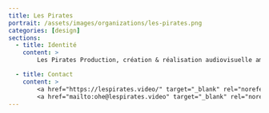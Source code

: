 ```yaml
---
title: Les Pirates
portrait: /assets/images/organizations/les-pirates.png
categories: [design]
sections:
  - title: Identité
    content: >
        Les Pirates Production, création & réalisation audiovisuelle amarré à Bordeaux, accompagnées d’une touche de <strike>vin</strike> rhum.

  - title: Contact
    content: >
        <a href="https://lespirates.video/" target="_blank" rel="noreferrer">Site</a> –
        <a href="mailto:ohe@lespirates.video" target="_blank" rel="noreferrer">Mail</a>
---
```


